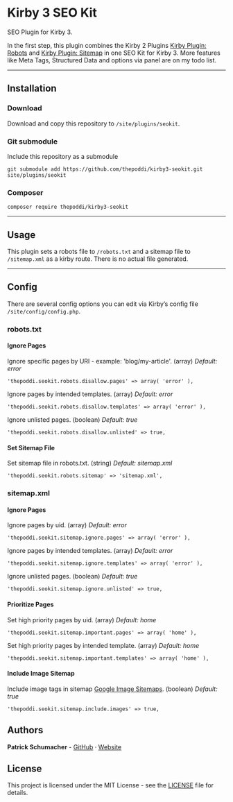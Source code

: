 # Kirby 3 SEO Kit
SEO Plugin for Kirby 3.

In the first step, this plugin combines the Kirby 2 Plugins [Kirby Plugin: Robots](https://github.com/ThePoddi/kirby-robots) and [Kirby Plugin: Sitemap](https://github.com/ThePoddi/kirby-sitemap) in one SEO Kit for Kirby 3. More features like Meta Tags, Structured Data and options via panel are on my todo list.

----

## Installation

### Download
Download and copy this repository to `/site/plugins/seokit`.

### Git submodule
Include this repository as a submodule
```
git submodule add https://github.com/thepoddi/kirby3-seokit.git site/plugins/seokit
```

### Composer
```
composer require thepoddi/kirby3-seokit
```

----

## Usage
This plugin sets a robots file to `/robots.txt` and a sitemap file to `/sitemap.xml` as a kirby route. There is no actual file generated.

----

## Config

There are several config options you can edit via Kirby’s config file `/site/config/config.php`.


### robots.txt

#### Ignore Pages
Ignore specific pages by URI - example: 'blog/my-article'. (array) *Default: error*
```
'thepoddi.seokit.robots.disallow.pages' => array( 'error' ),
```

Ignore pages by intended templates. (array) *Default: error*
```
'thepoddi.seokit.robots.disallow.templates' => array( 'error' ),
```

Ignore unlisted pages. (boolean) *Default: true*
```
'thepoddi.seokit.robots.disallow.unlisted' => true,
```

#### Set Sitemap File
Set sitemap file in robots.txt. (string) *Default: sitemap.xml*
```
'thepoddi.seokit.robots.sitemap' => 'sitemap.xml',
```


### sitemap.xml

#### Ignore Pages
Ignore pages by uid. (array) *Default: error*
```
'thepoddi.seokit.sitemap.ignore.pages' => array( 'error' ),
```

Ignore pages by intended templates. (array) *Default: error*
```
'thepoddi.seokit.sitemap.ignore.templates' => array( 'error' ),
```

Ignore unlisted pages. (boolean) *Default: true*
```
'thepoddi.seokit.sitemap.ignore.unlisted' => true,
```

#### Prioritize Pages
Set high priority pages by uid. (array) *Default: home*
```
'thepoddi.seokit.sitemap.important.pages' => array( 'home' ),
```

Set high priority pages by intended template. (array) *Default: home*
```
'thepoddi.seokit.sitemap.important.templates' => array( 'home' ),
```

#### Include Image Sitemap
Include image tags in sitemap [Google Image Sitemaps](https://support.google.com/webmasters/answer/178636). (boolean) *Default: true*
```
'thepoddi.seokit.sitemap.include.images' => true,
```

## Authors

**Patrick Schumacher** - [GitHub](https://github.com/thepoddi) · [Website](https://www.thepoddi.com)

## License

This project is licensed under the MIT License - see the [LICENSE](LICENSE.md) file for details.

